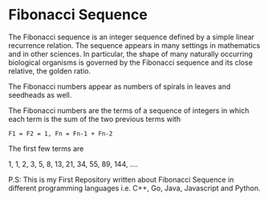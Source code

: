 
# Fibonacci Sequence

The Fibonacci sequence is an integer sequence defined by a simple linear recurrence relation. The sequence appears in many settings in mathematics and in other sciences. In particular, the shape of many naturally occurring biological organisms is governed by the Fibonacci sequence and its close relative, the golden ratio.

The Fibonacci numbers appear as numbers of spirals in leaves and seedheads as well.

The Fibonacci numbers are the terms of a sequence of integers in which each term is the sum of the two previous terms with

    F1 = F2 = 1, Fn = Fn-1 + Fn-2

The first few terms are

1, 1, 2, 3, 5, 8, 13, 21, 34, 55, 89, 144, ....

P.S: This is my First Repository written about Fibonacci Sequence in different programming languages i.e. C++, Go, Java, Javascript and Python.